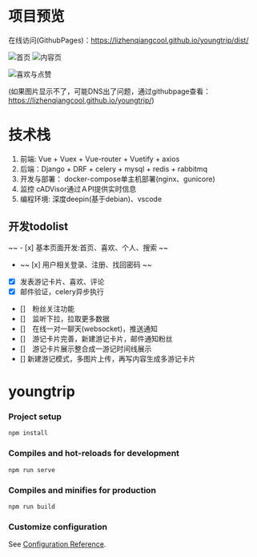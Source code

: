 # 项目预览
在线访问(GithubPages)：<https://lizhenqiangcool.github.io/youngtrip/dist/>

![首页](https://lizhenqiangcool.github.io/youngtrip/public/youngtrip1.png) ![内容页](https://lizhenqiangcool.github.io/youngtrip/public/youngtrip2.png)

![喜欢与点赞](https://lizhenqiangcool.github.io/youngtrip/public/youngtrip3.png)

(如果图片显示不了，可能DNS出了问题，通过githubpage查看：<https://lizhenqiangcool.github.io/youngtrip/>)

# 技术栈
1. 前端: Vue + Vuex + Vue-router + Vuetify + axios
2. 后端：Django + DRF + celery + mysql + redis + rabbitmq
3. 开发与部署： docker-compose单主机部署(nginx、gunicore)
4. 监控 cADVisor通过ＡPI提供实时信息
5. 编程环境: 深度deepin(基于debian)、vscode

## 开发todolist
~~ - [x] 基本页面开发:首页、喜欢、个人、搜索 ~~
- ~~ [x] 用户相关登录、注册、找回密码 ~~
- [x] 发表游记卡片、喜欢、评论
- [x] 邮件验证，celery异步执行
- []　粉丝关注功能
- []　监听下拉，拉取更多数据
- []　在线一对一聊天(websocket)，推送通知
- []　游记卡片完善，新建游记卡片，邮件通知粉丝
- []　游记卡片展示整合成一游记时间线展示
- []  新建游记模式，多图片上传，再写内容生成多游记卡片


# youngtrip

### Project setup
```
npm install
```

### Compiles and hot-reloads for development
```
npm run serve
```

### Compiles and minifies for production
```
npm run build
```

### Customize configuration
See [Configuration Reference](https://cli.vuejs.org/config/).

